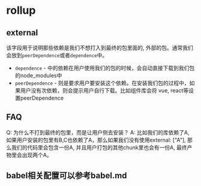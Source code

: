 # rollup

## external
该字段用于说明那些依赖是我们不想打入到最终的包里面的, 外部的包。通常我们会放到`peerDependence`或者`dependence`中。
- `dependence` - 中的依赖在用户使用我们的包的时候，会自动直接下载到我们包的node_modules中
- `peerDependence` - 则是要求用户要安装这个依赖。在安装我们包的过程中，如果用户没有次依赖，则会提示用户自行下载。比如组件库会将 vue, react等设置peerDependence

## FAQ
Q: 为什么不打到最终的包里，而是让用户侧去安装？
A: 比如我们的库依赖了A, 如果用户安装的包里有B,C也依赖了A，那么如果我们没有使用external: ["A"], 那么我们的代码里会包含一份A, 并且用户打包的其他chunk里也会有一份A, 最终产物里会出现两个A。
## babel相关配置可以参考babel.md